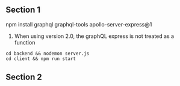 ## Section 1
npm install graphql graphql-tools apollo-server-express@1

1. When using version 2.0, the graphQL express is not treated as a function

```
cd backend && nodemon server.js
cd client && npm run start
```

## Section 2